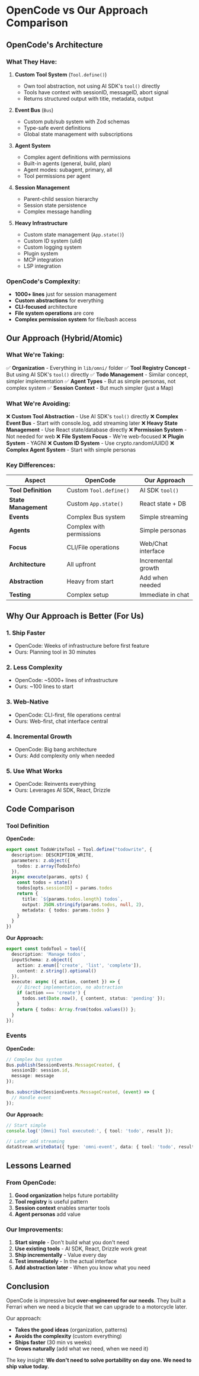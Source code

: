# OpenCode vs Our Approach Comparison

## OpenCode's Architecture

### What They Have:
1. **Custom Tool System** (`Tool.define()`)
   - Own tool abstraction, not using AI SDK's `tool()` directly
   - Tools have context with sessionID, messageID, abort signal
   - Returns structured output with title, metadata, output

2. **Event Bus** (`Bus`)
   - Custom pub/sub system with Zod schemas
   - Type-safe event definitions
   - Global state management with subscriptions

3. **Agent System**
   - Complex agent definitions with permissions
   - Built-in agents (general, build, plan)
   - Agent modes: subagent, primary, all
   - Tool permissions per agent

4. **Session Management**
   - Parent-child session hierarchy
   - Session state persistence
   - Complex message handling

5. **Heavy Infrastructure**
   - Custom state management (`App.state()`)
   - Custom ID system (ulid)
   - Custom logging system
   - Plugin system
   - MCP integration
   - LSP integration

### OpenCode's Complexity:
- **1000+ lines** just for session management
- **Custom abstractions** for everything
- **CLI-focused** architecture
- **File system operations** are core
- **Complex permission system** for file/bash access

## Our Approach (Hybrid/Atomic)

### What We're Taking:
✅ **Organization** - Everything in `lib/omni/` folder
✅ **Tool Registry Concept** - But using AI SDK's `tool()` directly
✅ **Todo Management** - Similar concept, simpler implementation
✅ **Agent Types** - But as simple personas, not complex system
✅ **Session Context** - But much simpler (just a Map)

### What We're Avoiding:
❌ **Custom Tool Abstraction** - Use AI SDK's `tool()` directly
❌ **Complex Event Bus** - Start with console.log, add streaming later
❌ **Heavy State Management** - Use React state/database directly
❌ **Permission System** - Not needed for web
❌ **File System Focus** - We're web-focused
❌ **Plugin System** - YAGNI
❌ **Custom ID System** - Use crypto.randomUUID()
❌ **Complex Agent System** - Start with simple personas

### Key Differences:

| Aspect | OpenCode | Our Approach |
|--------|----------|--------------|
| **Tool Definition** | Custom `Tool.define()` | AI SDK `tool()` |
| **State Management** | Custom `App.state()` | React state + DB |
| **Events** | Complex Bus system | Simple streaming |
| **Agents** | Complex with permissions | Simple personas |
| **Focus** | CLI/File operations | Web/Chat interface |
| **Architecture** | All upfront | Incremental growth |
| **Abstraction** | Heavy from start | Add when needed |
| **Testing** | Complex setup | Immediate in chat |

## Why Our Approach is Better (For Us)

### 1. **Ship Faster**
- OpenCode: Weeks of infrastructure before first feature
- Ours: Planning tool in 30 minutes

### 2. **Less Complexity**
- OpenCode: ~5000+ lines of infrastructure
- Ours: ~100 lines to start

### 3. **Web-Native**
- OpenCode: CLI-first, file operations central
- Ours: Web-first, chat interface central

### 4. **Incremental Growth**
- OpenCode: Big bang architecture
- Ours: Add complexity only when needed

### 5. **Use What Works**
- OpenCode: Reinvents everything
- Ours: Leverages AI SDK, React, Drizzle

## Code Comparison

### Tool Definition

**OpenCode:**
```typescript
export const TodoWriteTool = Tool.define("todowrite", {
  description: DESCRIPTION_WRITE,
  parameters: z.object({
    todos: z.array(TodoInfo)
  }),
  async execute(params, opts) {
    const todos = state()
    todos[opts.sessionID] = params.todos
    return {
      title: `${params.todos.length} todos`,
      output: JSON.stringify(params.todos, null, 2),
      metadata: { todos: params.todos }
    }
  }
})
```

**Our Approach:**
```typescript
export const todoTool = tool({
  description: 'Manage todos',
  inputSchema: z.object({
    action: z.enum(['create', 'list', 'complete']),
    content: z.string().optional()
  }),
  execute: async ({ action, content }) => {
    // Direct implementation, no abstraction
    if (action === 'create') {
      todos.set(Date.now(), { content, status: 'pending' });
    }
    return { todos: Array.from(todos.values()) };
  }
});
```

### Events

**OpenCode:**
```typescript
// Complex bus system
Bus.publish(SessionEvents.MessageCreated, {
  sessionID: session.id,
  message: message
});

Bus.subscribe(SessionEvents.MessageCreated, (event) => {
  // Handle event
});
```

**Our Approach:**
```typescript
// Start simple
console.log('[Omni] Tool executed:', { tool: 'todo', result });

// Later add streaming
dataStream.writeData({ type: 'omni-event', data: { tool: 'todo', result }});
```

## Lessons Learned

### From OpenCode:
1. **Good organization** helps future portability
2. **Tool registry** is useful pattern
3. **Session context** enables smarter tools
4. **Agent personas** add value

### Our Improvements:
1. **Start simple** - Don't build what you don't need
2. **Use existing tools** - AI SDK, React, Drizzle work great
3. **Ship incrementally** - Value every day
4. **Test immediately** - In the actual interface
5. **Add abstraction later** - When you know what you need

## Conclusion

OpenCode is impressive but **over-engineered for our needs**. They built a Ferrari when we need a bicycle that we can upgrade to a motorcycle later.

Our approach:
- **Takes the good ideas** (organization, patterns)
- **Avoids the complexity** (custom everything)
- **Ships faster** (30 min vs weeks)
- **Grows naturally** (add what we need, when we need it)

The key insight: **We don't need to solve portability on day one. We need to ship value today.**